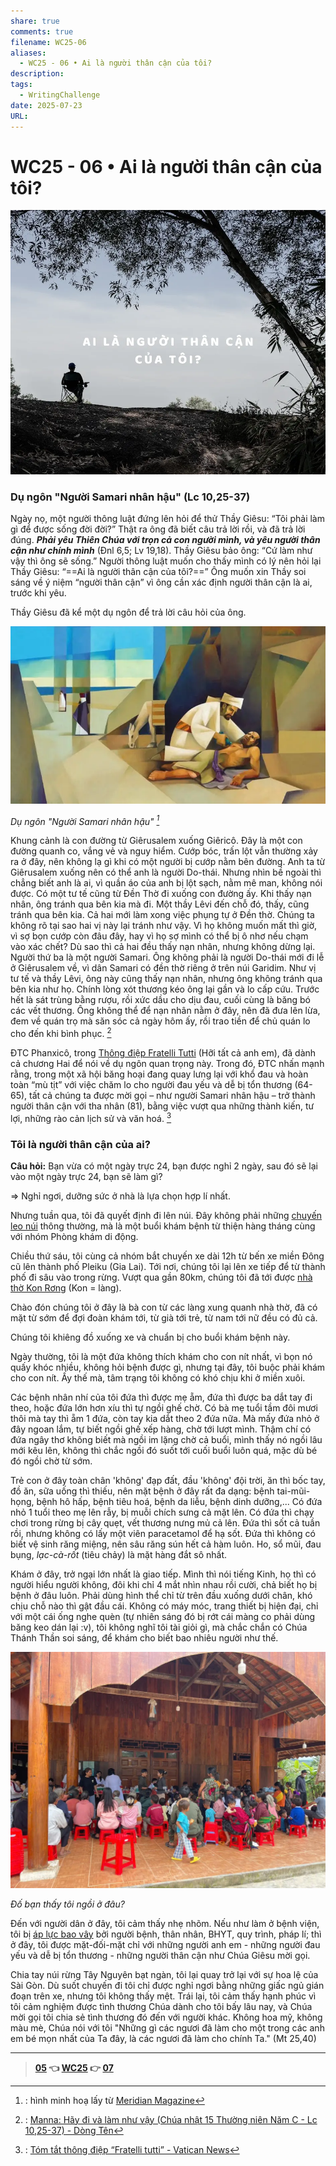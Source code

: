 ```yaml
---
share: true
comments: true
filename: WC25-06
aliases:
  - WC25 - 06 • Ai là người thân cận của tôi?
description: 
tags:
  - WritingChallenge
date: 2025-07-23
URL: 
---
```

# WC25 - 06 • Ai là người thân cận của tôi?  
  
![WC25 - 06-1753254101820.webp](../assets/img/WC25%20-%2006-1753254101820.webp)  
  
### Dụ ngôn "Người Samari nhân hậu" (Lc 10,25-37)  
  
Ngày nọ, một người thông luật đứng lên hỏi để thử Thầy Giêsu: “Tôi phải làm gì để được sống đời đời?” Thật ra ông đã biết câu trả lời rồi, và đã trả lời đúng. ***Phải yêu Thiên Chúa với trọn cả con người mình, và yêu người thân cận như chính mình*** (Đnl 6,5; Lv 19,18). Thầy Giêsu bảo ông: “Cứ làm như vậy thì ông sẽ sống.” Người thông luật muốn cho thấy mình có lý nên hỏi lại Thầy Giêsu: “==Ai là người thân cận của tôi?==” Ông muốn xin Thầy soi sáng về ý niệm “người thân cận” vì ông cần xác định người thân cận là ai, trước khi yêu.  
  
Thầy Giêsu đã kể một dụ ngôn để trả lời câu hỏi của ông.  
  
![the Good Samaritan.webp](../assets/img/the%20Good%20Samaritan.webp)  
  
*Dụ ngôn "Người Samari nhân hậu" [^1]*  
  
Khung cảnh là con đường từ Giêrusalem xuống Giêricô. Đây là một con đường quanh co, vắng vẻ và nguy hiểm. Cướp bóc, trấn lột vẫn thường xảy ra ở đây, nên không lạ gì khi có một người bị cướp nằm bên đường. Anh ta từ Giêrusalem xuống nên có thể anh là người Do-thái. Nhưng nhìn bề ngoài thì chẳng biết anh là ai, vì quần áo của anh bị lột sạch, nằm mê man, không nói được. Có một tư tế cũng từ Đền Thờ đi xuống con đường ấy. Khi thấy nạn nhân, ông tránh qua bên kia mà đi. Một thầy Lêvi đến chỗ đó, thấy, cũng tránh qua bên kia. Cả hai mới làm xong việc phụng tự ở Đền thờ. Chúng ta không rõ tại sao hai vị này lại tránh như vậy. Vì họ không muốn mất thì giờ, vì sợ bọn cướp còn đâu đây, hay vì họ sợ mình có thể bị ô nhơ nếu chạm vào xác chết? Dù sao thì cả hai đều thấy nạn nhân, nhưng không dừng lại. Người thứ ba là một người Samari. Ông không phải là người Do-thái mới đi lễ ở Giêrusalem về, vì dân Samari có đền thờ riêng ở trên núi Garidim. Như vị tư tế và thầy Lêvi, ông này cũng thấy nạn nhân, nhưng ông không tránh qua bên kia như họ. Chính lòng xót thương kéo ông lại gần và lo cấp cứu. Trước hết là sát trùng bằng rượu, rồi xức dầu cho dịu đau, cuối cùng là băng bó các vết thương. Ông không thể để nạn nhân nằm ở đây, nên đã đưa lên lừa, đem về quán trọ mà săn sóc cả ngày hôm ấy, rồi trao tiền để chủ quán lo cho đến khi bình phục. [^2]  
  
ĐTC Phanxicô, trong [Thông điệp Fratelli Tutti](https://hdgmvietnam.com/chi-tiet/thong-diep-fratelli-tutti-ve-tinh-huynh-de-va-tinh-bang-huu-xa-hoi-41849) (Hỡi tất cả anh em), đã dành cả chương Hai để nói về dụ ngôn quan trọng này. Trong đó, ĐTC nhấn mạnh rằng, trong một xã hội băng hoại đang quay lưng lại với khổ đau và hoàn toàn “mù tịt” với việc chăm lo cho người đau yếu và dễ bị tổn thương (64-65), tất cả chúng ta được mời gọi – như người Samari nhân hậu – trở thành người thân cận với tha nhân (81), bằng việc vượt qua những thành kiến, tư lợi, những rào cản lịch sử và văn hoá. [^3]  
  
### Tôi là người thân cận của ai?  
  
**Câu hỏi:** Bạn vừa có một ngày trực 24, bạn được nghỉ 2 ngày, sau đó sẽ lại vào một ngày trực 24, bạn sẽ làm gì?  
  
=> Nghỉ ngơi, dưỡng sức ở nhà là lựa chọn hợp lí nhất.  
  
Nhưng tuần qua, tôi đã quyết định đi lên núi. Đây không phải những [chuyến leo núi](./dinh-ngay-mua.md) thông thường, mà là một buổi khám bệnh từ thiện hàng tháng cùng với nhóm Phòng khám di động.   
  
Chiều thứ sáu, tôi cùng cả nhóm bắt chuyến xe dài 12h từ bến xe miền Đông cũ lên thành phố Pleiku (Gia Lai). Tới nơi, chúng tôi lại lên xe tiếp để từ thành phố đi sâu vào trong rừng. Vượt qua gần 80km, chúng tôi đã tới được [nhà thờ Kon Rơng](https://maps.app.goo.gl/2c9WVfuh6wfEr8rM8) (Kon = làng).  
  
Chào đón chúng tôi ở đây là bà con từ các làng xung quanh nhà thờ, đã có mặt từ sớm để đợi đoàn khám tới, từ già tới trẻ, từ nam tới nữ đều có đủ cả.  
  
Chúng tôi khiêng đồ xuống xe và chuẩn bị cho buổi khám bệnh này.  
  
Ngày thường, tôi là một đứa không thích khám cho con nít nhất, vì bọn nó quấy khóc nhiều, không hỏi bệnh được gì, nhưng tại đây, tôi buộc phải khám cho con nít. Ấy thế mà, tâm trạng tôi không có khó chịu khi ở miền xuôi.  
  
Các bệnh nhân nhí của tôi đứa thì được mẹ ẵm, đứa thì được ba dắt tay đi theo, hoặc đứa lớn hơn xíu thì tự ngồi ghế chờ. Có bà mẹ tuổi tầm đôi mươi thôi mà tay thì ẵm 1 đứa, còn tay kia dắt theo 2 đứa nữa. Mà mấy đứa nhỏ ở đây ngoan lắm, tự biết ngồi ghế xếp hàng, chờ tới lượt mình. Thậm chí có đứa ngây thơ không biết mà ngồi im lặng chờ cả buổi, mình thấy nó ngồi lâu mới kêu lên, không thì chắc ngồi đó suốt tới cuối buổi luôn quá, mặc dù bé đó ngồi chờ từ sớm.   
  
Trẻ con ở đây toàn chân 'không' đạp đất, đầu 'không' đội trời, ăn thì bốc tay, đồ ăn, sữa uống thì thiếu, nên mặt bệnh ở đây rất đa dạng: bệnh tai-mũi-họng, bệnh hô hấp, bệnh tiêu hoá, bệnh da liễu, bệnh dinh dưỡng,... Có đứa nhỏ 1 tuổi theo mẹ lên rẫy, bị muỗi chích sưng cả mặt lên. Có đứa thì chạy chơi trong rừng bị cây quẹt, vết thương nưng mủ cả lên. Đứa thì sốt cả tuần rồi, nhưng không có lấy một viên paracetamol để hạ sốt. Đứa thì không có biết vệ sinh răng miệng, nên sâu răng sún hết cả hàm luôn. Ho, sổ mũi, đau bụng, *lạc-cà-rốt* (tiêu chảy) là mặt hàng đắt sô nhất.  
  
Khám ở đây, trở ngại lớn nhất là giao tiếp. Mình thì nói tiếng Kinh, họ thì có người hiểu người không, đôi khi chỉ 4 mắt nhìn nhau rồi cười, chả biết họ bị bệnh ở đâu luôn. Phải dùng hình thể chỉ từ trên đầu xuống dưới chân, khó chịu chỗ nào thì gật đầu cái. Không có máy móc, trang thiết bị hiện đại, chỉ với một cái ống nghe quèn (tự nhiên sáng đó bị rớt cái màng co phải dùng băng keo dán lại :v), tôi không nghĩ tôi tài giỏi gì, mà chắc chắn có Chúa Thánh Thần soi sáng, để khám cho biết bao nhiêu người như thế.  
  
![WC25 - 06-1753254736399.webp](../assets/img/WC25%20-%2006-1753254736399.webp)  
  
*Đố bạn thấy tôi ngồi ở đâu?*  
  
Đến với người dân ở đây, tôi cảm thấy nhẹ nhõm. Nếu như làm ở bệnh viện, tôi bị [áp lực bao vây](./bon-buc-tuong-va-niem-hy-vong.md) bởi người bệnh, thân nhân, BHYT, quy trình, pháp lí; thì ở đây, tôi được mặt-đối-mặt chỉ với những người anh em - những người đau yếu và dễ bị tổn thương - những người thân cận như Chúa Giêsu mời gọi.  
  
Chia tay núi rừng Tây Nguyên bạt ngàn, tôi lại quay trở lại với sự hoa lệ của Sài Gòn. Dù suốt chuyến đi tôi chỉ được nghỉ ngơi bằng những giấc ngủ gián đoạn trên xe, nhưng tôi không thấy mệt. Trái lại, tôi cảm thấy hạnh phúc vì tôi cảm nghiệm được tình thương Chúa dành cho tôi bấy lâu nay, và Chúa mời gọi tôi chia sẻ tình thương đó đến với người khác. Không hoa mỹ, không màu mè, Chúa nói với tôi "Những gì các ngươi đã làm cho một trong các anh em bé mọn nhất của Ta đây, là các ngươi đã làm cho chính Ta." (Mt 25,40)  
  
---  
  
> **[05](./WC25-05.md) 👈 [WC25](./WC25.md) 👉 [07](WC25%20-%2007.md)**  
  
[^1]: : hình minh hoạ lấy từ [Meridian Magazine](https://latterdaysaintmag.com/how-does-the-parable-of-the-good-samaritan-teach-us-about-the-plan-of-salvation/)  
  
[^2]: : [Manna: Hãy đi và làm như vậy (Chúa nhật 15 Thường niên Năm C - Lc 10,25-37) - Dòng Tên](https://dongten.net/hay-di-va-lam-nhu-vay-chua-nhat-15-tn-nam-c/)  
  
[^3]: : [Tóm tắt thông điệp “Fratelli tutti” - Vatican News](https://www.vaticannews.va/vi/pope/news/2020-10/tom-tat-thong-diep-fratelli-tutti.html)